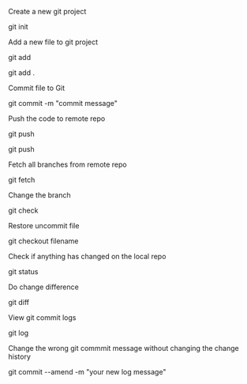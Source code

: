 Create a new git project

git init

Add a new file to git project

git add <file name>

git add .


Commit file to Git

git commit -m "commit message" 

Push the code to remote repo

git push <branch name>

git push

Fetch all branches from remote repo

git fetch

Change the branch

git check <branch name>

Restore uncommit file 

git checkout filename

Check if anything has changed on the local repo

git status

Do change difference

git diff

View git commit logs

git log

Change the wrong git commmit message without changing the change history

git commit --amend -m "your new log message"